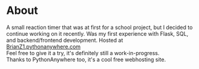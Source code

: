 # About

A small reaction timer that was at first for a school project, but I decided to continue working on it recently.
Was my first experience with Flask, SQL, and backend/frontend development.
Hosted at [BrianZ1.pythonanywhere.com](BrianZ1.pythonanywhere.com)  
Feel free to give it a try, it's definitely still a work-in-progress.  
Thanks to PythonAnywhere too, it's a cool free webhosting site.
